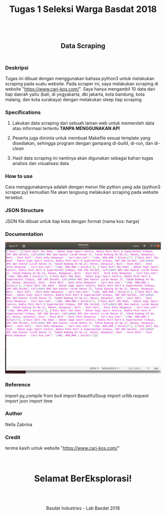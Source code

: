 <h1 align="center">
  <br>
  Tugas 1 Seleksi Warga Basdat 2018
  <br>
  <br>
</h1>

<h2 align="center">
  <br>
  Data Scraping
  <br>
  <br>
</h2>

### Deskripsi

Tugas ini dibuat dengan menggunakan bahasa python3 untuk melakukan scraping pada suatu website. Pada scraper ini, saya melakukan scraping di website "https://www.cari-kos.com/". Saya hanya mengambil 10 data dari tiap daerah yaitu (bali, di yogyakarta, dki jakarta, kota bandung, kota malang, dan kota surabaya) dengan melakukan sleep tiap scraping.

### Specifications

1. Lakukan data scraping dari sebuah laman web untuk memeroleh data atau informasi tertentu __TANPA MENGGUNAKAN API__

2. Peserta juga diminta untuk membuat Makefile sesuai template yang disediakan, sehingga program dengan gampang di-_build_, di-_run_, dan di-_clean_

3. Hasil data scraping ini nantinya akan digunakan sebagai bahan tugas analisis dan visualisasi data

### How to use
Cara menggunakannya adalah dengan merun file python yang ada (python3 scraper.py) kemudian file akan langsung melakukan scraping pada website tersebut.

### JSON Structure
JSON file dibuat untuk tiap kota dengan format
{nama kos: harga}

### Documentation

![Screenshot](https://github.com/nellazabrina/Seleksi-2018/blob/master/Tugas1/screenshots/data%20bali.jpg)

### Reference

import py_compile
from bs4 import BeautifulSoup
import urllib.request
import json
import time

### Author
Nella Zabrina

### Credit
terima kasih untuk website "https://www.cari-kos.com/"

<h1 align="center">
  <br>
  Selamat BerEksplorasi!
  <br>
  <br>
</h1>

<p align="center">
  <br>
  Basdat Industries - Lab Basdat 2018
  <br>
  <br>
</p>
